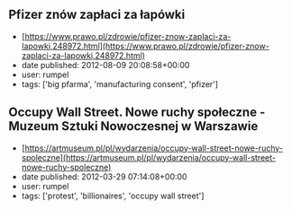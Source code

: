 ## Pfizer znów zapłaci za łapówki
 - [https://www.prawo.pl/zdrowie/pfizer-znow-zaplaci-za-lapowki,248972.html](https://www.prawo.pl/zdrowie/pfizer-znow-zaplaci-za-lapowki,248972.html)
 - date published: 2012-08-09 20:08:58+00:00
 - user: rumpel
 - tags: ['big pfarma', 'manufacturing consent', 'pfizer']

## Occupy Wall Street. Nowe ruchy społeczne  - Muzeum Sztuki Nowoczesnej w Warszawie
 - [https://artmuseum.pl/pl/wydarzenia/occupy-wall-street-nowe-ruchy-spoleczne](https://artmuseum.pl/pl/wydarzenia/occupy-wall-street-nowe-ruchy-spoleczne)
 - date published: 2012-03-29 07:14:08+00:00
 - user: rumpel
 - tags: ['protest', 'billionaires', 'occupy wall street']

